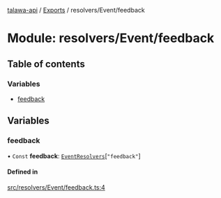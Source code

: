 [talawa-api](../README.md) / [Exports](../modules.md) / resolvers/Event/feedback

# Module: resolvers/Event/feedback

## Table of contents

### Variables

- [feedback](resolvers_Event_feedback.md#feedback)

## Variables

### feedback

• `Const` **feedback**: [`EventResolvers`](types_generatedGraphQLTypes.md#eventresolvers)[``"feedback"``]

#### Defined in

[src/resolvers/Event/feedback.ts:4](https://github.com/PalisadoesFoundation/talawa-api/blob/6295a23/src/resolvers/Event/feedback.ts#L4)
